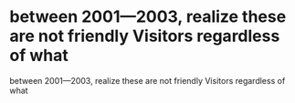 # between 2001—2003, realize these are not friendly Visitors regardless of what

between 2001—2003, realize these are not friendly Visitors regardless of what